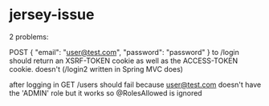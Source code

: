 # jersey-issue

2 problems:

POST { "email": "user@test.com", "password": "password" } to /login
should return an XSRF-TOKEN cookie as well as the ACCESS-TOKEN cookie. doesn't (/login2 written in Spring MVC does)

after logging in GET /users
should fail because user@test.com doesn't have the 'ADMIN' role but it works so @RolesAllowed is ignored
